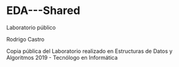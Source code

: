# EDA---Shared
Laboratorio público

Rodrigo Castro

Copia pública del Laboratorio realizado en Estructuras de Datos y Algoritmos 2019 - Tecnólogo en Informática
